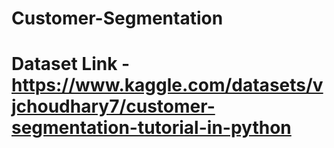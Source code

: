 # Customer-Segmentation
# Dataset Link - https://www.kaggle.com/datasets/vjchoudhary7/customer-segmentation-tutorial-in-python
